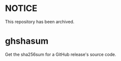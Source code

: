 # NOTICE

This repository has been archived.

# ghshasum

Get the sha256sum for a GitHub release's source code.

